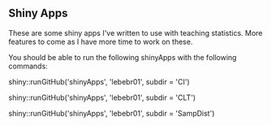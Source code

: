 Shiny Apps
-----------------

These are some shiny apps I've written to use with teaching statistics.  More features to come as I have more time to work on these.

You should be able to run the following shinyApps with the following commands:

shiny::runGitHub('shinyApps', 'lebebr01', subdir = 'CI')

shiny::runGitHub('shinyApps', 'lebebr01', subdir = 'CLT')

shiny::runGitHub('shinyApps', 'lebebr01', subdir = 'SampDist')
